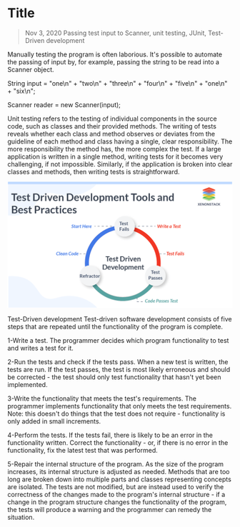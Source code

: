 # Title

> Nov 3, 2020
> Passing test input to Scanner, unit testing, JUnit, Test-Driven development

Manually testing the program is often laborious. It's possible to automate the passing of input by, for example, passing the string to be read into a Scanner object.

String input = "one\n" + "two\n"  +
                "three\n" + "four\n" +
                "five\n" + "one\n"  +
                "six\n";

Scanner reader = new Scanner(input);

Unit testing refers to the testing of individual components in the source code, such as classes and their provided methods. The writing of tests reveals whether each class and method observes or deviates from the guideline of each method and class having a single, clear responsibility. The more responsibility the method has, the more complex the test. If a large application is written in a single method, writing tests for it becomes very challenging, if not impossible. Similarly, if the application is broken into clear classes and methods, then writing tests is straightforward.

<p align="center">
  <img src="https://github.com/OutatimeSoftware/ProjectOne/blob/main/Img/testDrivenDevelopment.png">
</p>

Test-Driven development 
Test-driven software development consists of five steps that are repeated until the functionality of the program is complete.

1-Write a test. The programmer decides which program functionality to test and writes a test for it.

2-Run the tests and check if the tests pass. When a new test is written, the tests are run. If the test passes, the test is most likely erroneous and should be corrected - the test should only test functionality that hasn't yet been implemented.

3-Write the functionality that meets the test's requirements. The programmer implements functionality that only meets the test requirements. Note: this doesn't do things that the test does not require - functionality is only added in small increments.

4-Perform the tests. If the tests fail, there is likely to be an error in the functionality written. Correct the functionality - or, if there is no error in the functionality, fix the latest test that was performed.

5-Repair the internal structure of the program. As the size of the program increases, its internal structure is adjusted as needed. Methods that are too long are broken down into multiple parts and classes representing concepts are isolated. The tests are not modified, but are instead used to verify the correctness of the changes made to the program's internal structure - if a change in the program structure changes the functionality of the program, the tests will produce a warning and the programmer can remedy the situation.